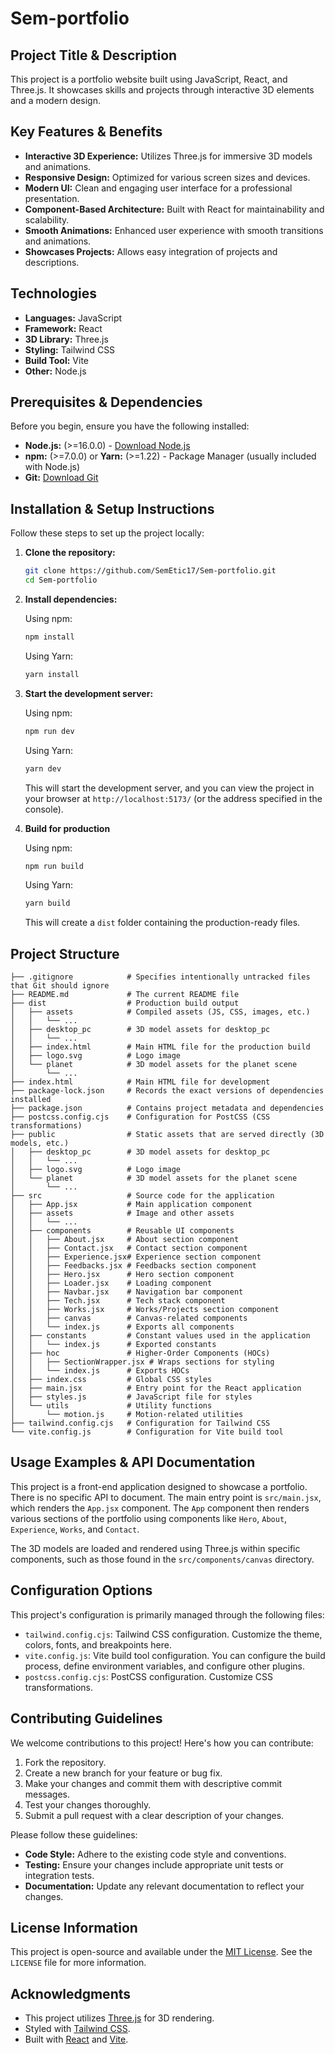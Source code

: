 # Sem-portfolio

## Project Title & Description

This project is a portfolio website built using JavaScript, React, and Three.js. It showcases skills and projects through interactive 3D elements and a modern design.

## Key Features & Benefits

- **Interactive 3D Experience:** Utilizes Three.js for immersive 3D models and animations.
- **Responsive Design:** Optimized for various screen sizes and devices.
- **Modern UI:** Clean and engaging user interface for a professional presentation.
- **Component-Based Architecture:** Built with React for maintainability and scalability.
- **Smooth Animations:** Enhanced user experience with smooth transitions and animations.
- **Showcases Projects:** Allows easy integration of projects and descriptions.

## Technologies

- **Languages:** JavaScript
- **Framework:** React
- **3D Library:** Three.js
- **Styling:** Tailwind CSS
- **Build Tool:** Vite
- **Other:** Node.js

## Prerequisites & Dependencies

Before you begin, ensure you have the following installed:

- **Node.js:** (>=16.0.0) - [Download Node.js](https://nodejs.org/)
- **npm:** (>=7.0.0) or **Yarn:** (>=1.22) - Package Manager (usually included with Node.js)
- **Git:** [Download Git](https://git-scm.com/)

## Installation & Setup Instructions

Follow these steps to set up the project locally:

1.  **Clone the repository:**

    ```bash
    git clone https://github.com/SemEtic17/Sem-portfolio.git
    cd Sem-portfolio
    ```

2.  **Install dependencies:**

    Using npm:

    ```bash
    npm install
    ```

    Using Yarn:

    ```bash
    yarn install
    ```

3.  **Start the development server:**

    Using npm:

    ```bash
    npm run dev
    ```

    Using Yarn:

    ```bash
    yarn dev
    ```

    This will start the development server, and you can view the project in your browser at `http://localhost:5173/` (or the address specified in the console).

4. **Build for production**

    Using npm:

    ```bash
    npm run build
    ```

    Using Yarn:

    ```bash
    yarn build
    ```

    This will create a `dist` folder containing the production-ready files.

## Project Structure

```
├── .gitignore            # Specifies intentionally untracked files that Git should ignore
├── README.md             # The current README file
├── dist                  # Production build output
│   ├── assets            # Compiled assets (JS, CSS, images, etc.)
│   │   └── ...
│   ├── desktop_pc        # 3D model assets for desktop_pc
│   │   └── ...
│   ├── index.html        # Main HTML file for the production build
│   ├── logo.svg          # Logo image
│   └── planet            # 3D model assets for the planet scene
│       └── ...
├── index.html            # Main HTML file for development
├── package-lock.json     # Records the exact versions of dependencies installed
├── package.json          # Contains project metadata and dependencies
├── postcss.config.cjs    # Configuration for PostCSS (CSS transformations)
├── public                # Static assets that are served directly (3D models, etc.)
│   ├── desktop_pc        # 3D model assets for desktop_pc
│   │   └── ...
│   ├── logo.svg          # Logo image
│   └── planet            # 3D model assets for the planet scene
│       └── ...
├── src                   # Source code for the application
│   ├── App.jsx           # Main application component
│   ├── assets            # Image and other assets
│   │   └── ...
│   ├── components        # Reusable UI components
│   │   ├── About.jsx     # About section component
│   │   ├── Contact.jsx   # Contact section component
│   │   ├── Experience.jsx# Experience section component
│   │   ├── Feedbacks.jsx # Feedbacks section component
│   │   ├── Hero.jsx      # Hero section component
│   │   ├── Loader.jsx    # Loading component
│   │   ├── Navbar.jsx    # Navigation bar component
│   │   ├── Tech.jsx      # Tech stack component
│   │   ├── Works.jsx     # Works/Projects section component
│   │   ├── canvas        # Canvas-related components
│   │   └── index.js      # Exports all components
│   ├── constants         # Constant values used in the application
│   │   └── index.js      # Exported constants
│   ├── hoc               # Higher-Order Components (HOCs)
│   │   ├── SectionWrapper.jsx # Wraps sections for styling
│   │   └── index.js      # Exports HOCs
│   ├── index.css         # Global CSS styles
│   ├── main.jsx          # Entry point for the React application
│   ├── styles.js         # JavaScript file for styles
│   └── utils             # Utility functions
│       └── motion.js     # Motion-related utilities
├── tailwind.config.cjs   # Configuration for Tailwind CSS
└── vite.config.js        # Configuration for Vite build tool
```

## Usage Examples & API Documentation

This project is a front-end application designed to showcase a portfolio.  There is no specific API to document. The main entry point is `src/main.jsx`, which renders the `App.jsx` component. The `App` component then renders various sections of the portfolio using components like `Hero`, `About`, `Experience`, `Works`, and `Contact`.

The 3D models are loaded and rendered using Three.js within specific components, such as those found in the `src/components/canvas` directory.

## Configuration Options

This project's configuration is primarily managed through the following files:

-   `tailwind.config.cjs`:  Tailwind CSS configuration. Customize the theme, colors, fonts, and breakpoints here.
-   `vite.config.js`: Vite build tool configuration. You can configure the build process, define environment variables, and configure other plugins.
-   `postcss.config.cjs`: PostCSS configuration. Customize CSS transformations.

## Contributing Guidelines

We welcome contributions to this project! Here's how you can contribute:

1.  Fork the repository.
2.  Create a new branch for your feature or bug fix.
3.  Make your changes and commit them with descriptive commit messages.
4.  Test your changes thoroughly.
5.  Submit a pull request with a clear description of your changes.

Please follow these guidelines:

-   **Code Style:** Adhere to the existing code style and conventions.
-   **Testing:** Ensure your changes include appropriate unit tests or integration tests.
-   **Documentation:** Update any relevant documentation to reflect your changes.

## License Information

This project is open-source and available under the [MIT License](LICENSE). See the `LICENSE` file for more information.

## Acknowledgments

*   This project utilizes [Three.js](https://threejs.org/) for 3D rendering.
*   Styled with [Tailwind CSS](https://tailwindcss.com/).
*   Built with [React](https://reactjs.org/) and [Vite](https://vitejs.dev/).